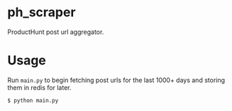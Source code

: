 # ph_scraper

ProductHunt post url aggregator.

# Usage

Run `main.py` to begin fetching post urls for the last 1000+ days and storing them in redis for later.

```
$ python main.py
```
